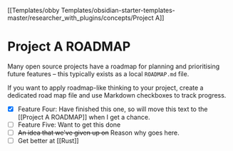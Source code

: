 [[Templates/obby Templates/obsidian-starter-templates-master/researcher_with_plugins/concepts/Project A]]
# Project A ROADMAP
Many open source projects have a roadmap for planning and prioritising future features – this typically exists as a local `ROADMAP.md` file.

If you want to apply roadmap-like thinking to your project, create a dedicated road map file and use Markdown checkboxes to track progress.

- [x] Feature Four: Have finished this one, so will move this text to the [[Project A ROADMAP]] when I get a chance.
- [ ] Feature Five: Want to get this done
- [ ] ~~An idea that we've given up on~~ Reason why goes here.
- [ ] Get better at [[Rust]]